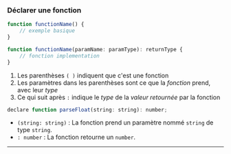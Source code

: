 
### Déclarer une fonction

```jsx
function functionName() {
	// exemple basique
}
```

```jsx
function functionName(paramName: paramType): returnType {
	// fonction implementation
}
```

1. Les parenthèses `( )` indiquent que c'est une fonction 
2. Les paramètres dans les parenthèses sont ce que la *fonction* prend, avec leur *type*
3. Ce qui suit après `:` indique le *type* de la *valeur retournée* par la fonction

```jsx
declare function parseFloat(string: string): number;
```

- `(string: string)` : La fonction prend un paramètre nommé `string` de type `string`.
- `: number` : La fonction retourne un `number`.

---

